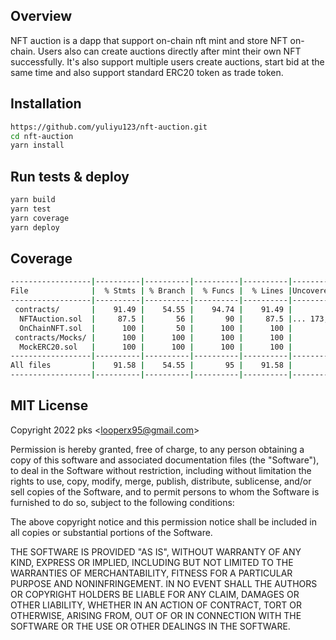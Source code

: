 ## Overview
NFT auction is a dapp that support on-chain nft mint and store NFT on-chain. Users also can create auctions directly after mint their own NFT successfully. It's also support multiple users create auctions, start bid at the same time and also support standard ERC20 token as trade token.

## Installation

```bash
https://github.com/yuliyu123/nft-auction.git
cd nft-auction
yarn install
```

## Run tests & deploy
```bash
yarn build
yarn test
yarn coverage
yarn deploy
```

## Coverage
```bash
------------------|----------|----------|----------|----------|----------------|
File              |  % Stmts | % Branch |  % Funcs |  % Lines |Uncovered Lines |
------------------|----------|----------|----------|----------|----------------|
 contracts/       |    91.49 |    54.55 |    94.74 |    91.49 |                |
  NFTAuction.sol  |     87.5 |       56 |       90 |     87.5 |... 173,177,179 |
  OnChainNFT.sol  |      100 |       50 |      100 |      100 |                |
 contracts/Mocks/ |      100 |      100 |      100 |      100 |                |
  MockERC20.sol   |      100 |      100 |      100 |      100 |                |
------------------|----------|----------|----------|----------|----------------|
All files         |    91.58 |    54.55 |       95 |    91.58 |                |
------------------|----------|----------|----------|----------|----------------|
```

## MIT License
Copyright 2022 pks <<looperx95@gmail.com>>

Permission is hereby granted, free of charge, to any person obtaining a copy of this software and associated documentation files (the "Software"), to deal in the Software without restriction, including without limitation the rights to use, copy, modify, merge, publish, distribute, sublicense, and/or sell copies of the Software, and to permit persons to whom the Software is furnished to do so, subject to the following conditions:

The above copyright notice and this permission notice shall be included in all copies or substantial portions of the Software.

THE SOFTWARE IS PROVIDED "AS IS", WITHOUT WARRANTY OF ANY KIND, EXPRESS OR IMPLIED, INCLUDING BUT NOT LIMITED TO THE WARRANTIES OF MERCHANTABILITY, FITNESS FOR A PARTICULAR PURPOSE AND NONINFRINGEMENT. IN NO EVENT SHALL THE AUTHORS OR COPYRIGHT HOLDERS BE LIABLE FOR ANY CLAIM, DAMAGES OR OTHER LIABILITY, WHETHER IN AN ACTION OF CONTRACT, TORT OR OTHERWISE, ARISING FROM, OUT OF OR IN CONNECTION WITH THE SOFTWARE OR THE USE OR OTHER DEALINGS IN THE SOFTWARE.
